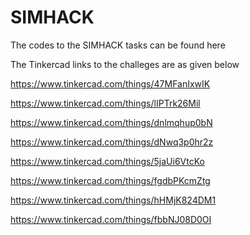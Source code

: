 # SIMHACK

The codes to the SIMHACK tasks can be found here

The Tinkercad links to the challeges are as given below

 https://www.tinkercad.com/things/47MFanIxwIK 
 
 https://www.tinkercad.com/things/lIPTrk26Mil 
 
 https://www.tinkercad.com/things/dnlmqhup0bN 
 
 https://www.tinkercad.com/things/dNwq3p0hr2z 
 
 https://www.tinkercad.com/things/5jaUi6VtcKo 
 
 https://www.tinkercad.com/things/fgdbPKcmZtg 
 
 https://www.tinkercad.com/things/hHMjK824DM1 
 
 https://www.tinkercad.com/things/fbbNJ08D0OI 
